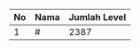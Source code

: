 | No | Nama            | Jumlah Level |
|----|-----------------|--------------|
| 1  | #    |    2387        |
